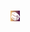 <mark style="background: linear-gradient(to right, #f0c27b, #4b1248); color: #FFFFFF"><strong>📚 </strong></mark>